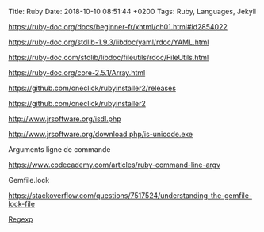 Title:  Ruby
Date:   2018-10-10 08:51:44 +0200
Tags: Ruby, Languages, Jekyll


<https://ruby-doc.org/docs/beginner-fr/xhtml/ch01.html#id2854022>

<https://ruby-doc.org/stdlib-1.9.3/libdoc/yaml/rdoc/YAML.html>

<https://ruby-doc.com/stdlib/libdoc/fileutils/rdoc/FileUtils.html>

<https://ruby-doc.org/core-2.5.1/Array.html>

<https://github.com/oneclick/rubyinstaller2/releases>

<https://github.com/oneclick/rubyinstaller2>

<http://www.jrsoftware.org/isdl.php>

<http://www.jrsoftware.org/download.php/is-unicode.exe>

Arguments ligne de commande

<https://www.codecademy.com/articles/ruby-command-line-argv>

Gemfile.lock

https://stackoverflow.com/questions/7517524/understanding-the-gemfile-lock-file

[Regexp](http://www.tutorialspoint.com/ruby/ruby_regular_expressions.htm)
